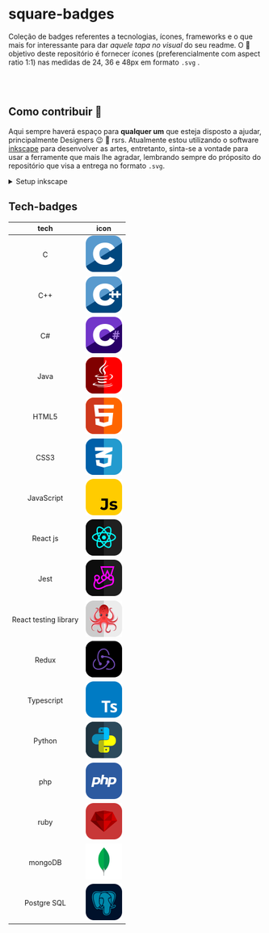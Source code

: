 # square-badges

Coleção de badges referentes a tecnologias, ícones, frameworks e o que mais for interessante para dar *aquele tapa no visual* do seu readme. O :dart: objetivo deste repositório é fornecer ícones (preferencialmente com aspect ratio 1:1) nas medidas de 24, 36 e 48px em formato `.svg` .


<br><br>

## Como contribuir :construction:

Aqui sempre haverá espaço para **qualquer um** que esteja disposto a ajudar, principalmente Designers :wink: :art: rsrs. Atualmente estou utilizando o software [inkscape](https://inkscape.org/) para desenvolver as artes, entretanto, sinta-se a vontade para usar a ferramente que mais lhe agradar, lembrando sempre do próposito do repositório que visa a entrega no formato `.svg`.


<details>
  <summary> Setup inkscape </summary>

  <h4>Configurações do documento</h4>

  Ao abrir o inkscape > novo documento. Ou usando o atalho do teclado `ctrl` + `shift` + `D` e utilize as seguintes configurações destacadas em vermelho conforme imagem abaixo.

  ![settings-file](./assets/file-settings.png)

  
</details>


## Tech-badges

| tech | icon | 
| :---: | :---: |
| C | ![](./badges/langs/c.svg)|
| C++ | ![](./badges/langs/cpp.svg) |
| C# | ![](./badges/langs/csharp.svg)|
| Java | ![](./badges/langs/java.svg) |
| HTML5 | ![](./badges/langs/html5.svg) |
| CSS3 | ![](./badges/langs/css3.svg) |
| JavaScript | ![](./badges/langs/js.svg) |
| React js | ![](./badges/langs/reactjs.svg) |
| Jest | ![](./badges/langs/jest.svg) |
| React testing library | ![](./badges/langs/rtl.svg) |
| Redux | ![](./badges/langs/redux.svg) |
| Typescript | ![](./badges/langs/ts.svg) |
| Python | ![](./badges/langs/python.svg) |
| php | ![](./badges/langs/php.svg) |
| ruby | ![](./badges/langs/ruby.svg) |
| mongoDB | ![](./badges/langs/mongodb.svg) |
| Postgre SQL | ![](./badges/langs/postgresql.svg) |
